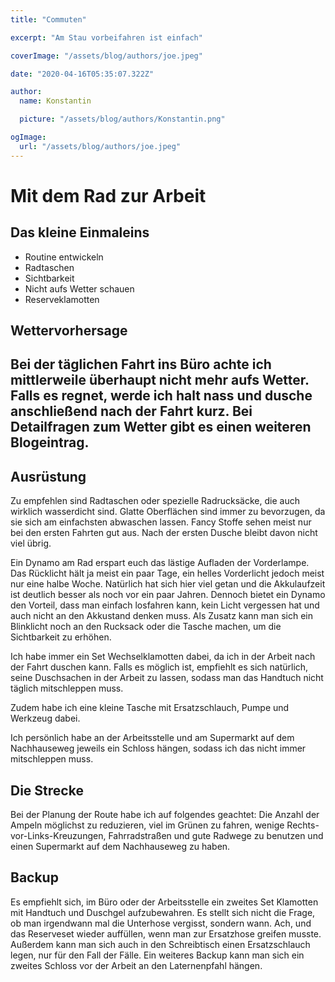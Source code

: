 ```yaml
---
title: "Commuten"

excerpt: "Am Stau vorbeifahren ist einfach"

coverImage: "/assets/blog/authors/joe.jpeg"

date: "2020-04-16T05:35:07.322Z"

author:
  name: Konstantin

  picture: "/assets/blog/authors/Konstantin.png"

ogImage:
  url: "/assets/blog/authors/joe.jpeg"
---
```


# Mit dem Rad zur Arbeit

## Das kleine Einmaleins

- Routine entwickeln
- Radtaschen
- Sichtbarkeit
- Nicht aufs Wetter schauen
- Reserveklamotten

## Wettervorhersage

## Bei der täglichen Fahrt ins Büro achte ich mittlerweile überhaupt nicht mehr aufs Wetter. Falls es regnet, werde ich halt nass und dusche anschließend nach der Fahrt kurz. Bei Detailfragen zum Wetter gibt es einen weiteren Blogeintrag.

## Ausrüstung

Zu empfehlen sind Radtaschen oder spezielle Radrucksäcke, die auch wirklich wasserdicht sind. Glatte Oberflächen sind immer zu bevorzugen, da sie sich am einfachsten abwaschen lassen. Fancy Stoffe sehen meist nur bei den ersten Fahrten gut aus. Nach der ersten Dusche bleibt davon nicht viel übrig.

Ein Dynamo am Rad erspart euch das lästige Aufladen der Vorderlampe. Das Rücklicht hält ja meist ein paar Tage, ein helles Vorderlicht jedoch meist nur eine halbe Woche. Natürlich hat sich hier viel getan und die Akkulaufzeit ist deutlich besser als noch vor ein paar Jahren. Dennoch bietet ein Dynamo den Vorteil, dass man einfach losfahren kann, kein Licht vergessen hat und auch nicht an den Akkustand denken muss. Als Zusatz kann man sich ein Blinklicht noch an den Rucksack oder die Tasche machen, um die Sichtbarkeit zu erhöhen.

Ich habe immer ein Set Wechselklamotten dabei, da ich in der Arbeit nach der Fahrt duschen kann. Falls es möglich ist, empfiehlt es sich natürlich, seine Duschsachen in der Arbeit zu lassen, sodass man das Handtuch nicht täglich mitschleppen muss.

Zudem habe ich eine kleine Tasche mit Ersatzschlauch, Pumpe und Werkzeug dabei.

Ich persönlich habe an der Arbeitsstelle und am Supermarkt auf dem Nachhauseweg jeweils ein Schloss hängen, sodass ich das nicht immer mitschleppen muss.

## Die Strecke

Bei der Planung der Route habe ich auf folgendes geachtet: Die Anzahl der Ampeln möglichst zu reduzieren, viel im Grünen zu fahren, wenige Rechts-vor-Links-Kreuzungen, Fahrradstraßen und gute Radwege zu benutzen und einen Supermarkt auf dem Nachhauseweg zu haben.

## Backup

Es empfiehlt sich, im Büro oder der Arbeitsstelle ein zweites Set Klamotten mit Handtuch und Duschgel aufzubewahren. Es stellt sich nicht die Frage, ob man irgendwann mal die Unterhose vergisst, sondern wann. Ach, und das Reserveset wieder auffüllen, wenn man zur Ersatzhose greifen musste. Außerdem kann man sich auch in den Schreibtisch einen Ersatzschlauch legen, nur für den Fall der Fälle. Ein weiteres Backup kann man sich ein zweites Schloss vor der Arbeit an den Laternenpfahl hängen.
